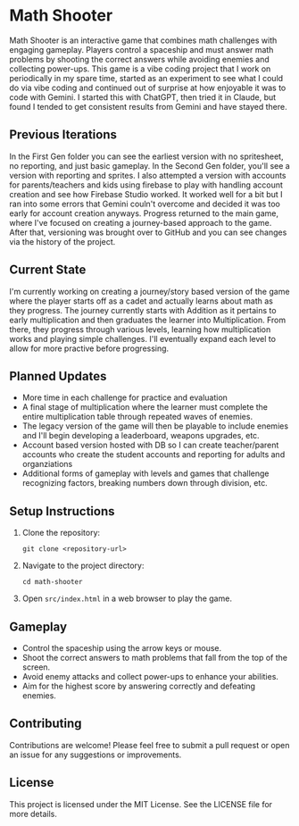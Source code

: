 # Math Shooter

Math Shooter is an interactive game that combines math challenges with engaging gameplay. Players control a spaceship and must answer math problems by shooting the correct answers while avoiding enemies and collecting power-ups. This game is a vibe coding project that I work on periodically in my spare time, started as an experiment to see what I could do via vibe coding and continued out of surprise at how enjoyable it was to code with Gemini. I started this with ChatGPT, then tried it in Claude, but found I tended to get consistent results from Gemini and have stayed there.

## Previous Iterations

In the First Gen folder you can see the earliest version with no spritesheet, no reporting, and just basic gameplay. In the Second Gen folder, you'll see a version with reporting and sprites. I also attempted a version with accounts for parents/teachers and kids using firebase to play with handling account creation and see how Firebase Studio worked. It worked well for a bit but I ran into some errors that Gemini couln't overcome and decided it was too early for account creation anyways. Progress returned to the main game, where I've focused on creating a journey-based approach to the game. After that, versioning was brought over to GitHub and you can see changes via the history of the project.

## Current State
I'm currently working on creating a journey/story based version of the game where the player starts off as a cadet and actually learns about math as they progress. The journey currently starts with Addition as it pertains to early multiplication and then graduates the learner into Multiplication. From there, they progress through various levels, learning how multiplication works and playing simple challenges. I'll eventually expand each level to allow for more practive before progressing.

## Planned Updates

- More time in each challenge for practice and evaluation
- A final stage of multiplication where the learner must complete the entire multiplication table through repeated waves of enemies.
- The legacy version of the game will then be playable to include enemies and I'll begin developing a leaderboard, weapons upgrades, etc.
- Account based version hosted with DB so I can create teacher/parent accounts who create the student accounts and reporting for adults and organziations
- Additional forms of gameplay with levels and games that challenge recognizing factors, breaking numbers down through division, etc.

## Setup Instructions

1. Clone the repository:
   ```
   git clone <repository-url>
   ```

2. Navigate to the project directory:
   ```
   cd math-shooter
   ```

3. Open `src/index.html` in a web browser to play the game.

## Gameplay

- Control the spaceship using the arrow keys or mouse.
- Shoot the correct answers to math problems that fall from the top of the screen.
- Avoid enemy attacks and collect power-ups to enhance your abilities.
- Aim for the highest score by answering correctly and defeating enemies.

## Contributing

Contributions are welcome! Please feel free to submit a pull request or open an issue for any suggestions or improvements.

## License

This project is licensed under the MIT License. See the LICENSE file for more details.
